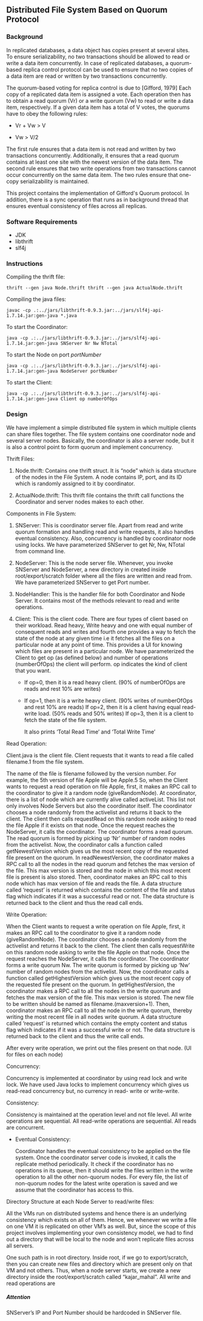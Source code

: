 ## Distributed File System Based on Quorum Protocol

### Background

In replicated databases, a data object has copies present at several sites. To ensure serializability, no two transactions should be allowed to read or write a data item concurrently. In case of replicated databases, a quorum-based replica control protocol can be used to ensure that no two copies of a data item are read or written by two transactions concurrently.

The quorum-based voting for replica control is due to [Gifford, 1979] Each copy of a replicated data item is assigned a vote. Each operation then has to obtain a read quorum (Vr) or a write quorum (Vw) to read or write a data item, respectively. If a given data item has a total of V votes, the quorums have to obey the following rules:

- Vr + Vw > V

- Vw > V/2

The first rule ensures that a data item is not read and written by two transactions concurrently. Additionally, it ensures that a read quorum contains at least one site with the newest version of the data item. The second rule ensures that two write operations from two transactions cannot occur concurrently on the same data item. The two rules ensure that one-copy serializability is maintained.

This project contains the implementation of Gifford's Quorum protocol. In addition, there is a sync operation that runs as in background thread that ensures eventual consistency of files across all replicas.

### Software Requirements

- JDK
- libthrift
- slf4j

### Instructions

Compiling the thrift file:
```
thrift --gen java Node.thrift thrift --gen java ActualNode.thrift
```
Compiling the java files:
```
javac -cp .:../jars/libthrift-0.9.3.jar:../jars/slf4j-api-1.7.14.jar:gen-java *.java
```

To start the Coordinator:
```
java -cp .:../jars/libthrift-0.9.3.jar:../jars/slf4j-api-1.7.14.jar:gen-java SNServer Nr Nw NTotal
```

To start the Node on port *portNumber*
```
java -cp .:../jars/libthrift-0.9.3.jar:../jars/slf4j-api-1.7.14.jar:gen-java NodeServer portNumber
```

To start the Client:
```
java -cp .:../jars/libthrift-0.9.3.jar:../jars/slf4j-api-1.7.14.jar:gen-java Client op numberOfOps
```

### Design 



We have implement a simple distributed file system in which multiple clients can share files together. The file system contains one coordinator node and several server nodes. Basically, the coordinator is also a server node, but it is also a control point to form quorum and implement concurrency.

Thrift Files:
1.	Node.thrift: Contains one thrift struct. It is “node” which is data structure of the nodes in the File System. A node contains IP, port, and its ID which is randomly assigned to it by coordinator.

2.	ActualNode.thrift: This thrift file contains the thrift call functions the Coordinator and server nodes makes to each other.

Components in File System:
1.	SNServer: This is coordinator server file. Apart from read and write quorum formation and handling read and write requests, it also handles eventual consistency. Also, concurrency is handled by coordinator node using locks.
We have parameterized SNServer to get Nr, Nw, NTotal from command line.
2.	NodeServer: This is the node server file.
Whenever, you invoke SNServer and NodeServer, a new directory in created inside root/export/scratch folder where all the files are written and read from.
We have parameterized SNServer to get Port number.
3.	NodeHandler: This is the handler file for both Coordinator and Node Server. It contains most of the methods relevant to read and write operations.

4.	Client: This is the client code. There are four types of client based on their workload. Read heavy, Write heavy and one with equal number of consequent reads and writes and fourth one provides a way to fetch the state of the node at any given time i.e it fetches all the files on a particular node at any point of time. This provides a UI for knowing which files are present in a particular node.
We have parameterized the Client to get op (as defined below) and number of operations (numberOfOps) the client will perform. op indicates the kind of client that you want.

	- If op=0, then it is a read heavy client. (90% of numberOfOps are reads and rest 10% are writes) 
    
    - If op=1, then it is a write heavy client. (90% writes of numberOfOps and rest 10% are reads)
If op=2, then it is a client having equal read-write load. (50% reads and 50% writes) If op=3, then it is a client to fetch the state of the file system.

		It also prints ‘Total Read Time’ and ‘Total Write Time’

Read Operation:

Client.java is the client file. Client requests that it wants to read a file called filename.1 from the file system.

The name of the file is filename followed by the version number. For example, the 5th version of file Apple will be Apple.5
So, when the Client wants to request a read operation on file Apple, first, it makes an RPC call to the coordinator to give it a random node (giveRandomNode). At coordinator, there is a list of node which are currently alive called activeList. This list not only involves Node Servers but also the coordinator itself. The coordinator chooses a node randomly from the activelist and returns it back to the client. The client then calls requestRead on this random node asking to read the file Apple if it exists on that node. Once the request reaches the NodeServer, it calls the coordinator. The coordinator forms a read quorum. The read quorum is formed by picking up ‘Nr’ number of random nodes from the activelist. Now, the coordinator calls a function called getNewestVersion which gives us the most recent copy of the requested file present on the quorum. In readNewestVersion, the coordinator makes a RPC call to all the nodes in the read quorum and fetches the max version of the file. This max version is stored and the node in which this most recent file is present is also stored. Then, coordinator makes an RPC call to this node which has max version of file and reads the file. A data structure called ‘request’ is returned which contains the content of the file and status flag which indicates if it was a successful read or not. The data structure is returned back to the client and thus the read call ends.


Write Operation:

When the Client wants to request a write operation on file Apple, first, it makes an RPC call to the coordinator to give it a random node (giveRandomNode). The coordinator chooses a node randomly from the activelist and returns it back to the client. The client then calls requestWrite on this random node asking to write the file Apple on that node. Once the request reaches the NodeServer, it calls the coordinator. The coordinator forms a write quorum Nw. The write quorum is formed by picking up ‘Nw’ number of random nodes from the activelist. Now, the coordinator calls a function called getHighestVersion which gives us the most recent copy of the requested file present on the quorum. In getHighestVersion, the coordinator makes a RPC call to all the nodes in the write quorum and fetches the max version of the file. This max version is stored. The new file to be written should be named as filename.(maxversion+1). Then, coordinator makes an RPC call to all the node in the write quorum, thereby writing the most recent file in all nodes write quorum. A data structure called ‘request’ is returned which contains the empty content and status flag which
indicates if it was a successful write or not. The data structure is returned back to the client and thus the write call ends.

After every write operation, we print out the files present on that node. (UI for files on each node)

Concurrency:

Concurrency is implemented at coordinator by using read lock and write lock. We have used Java locks to implement concurrency which gives us read-read concurrency but, no currency in read- write or write-write.

Consistency:

Consistency is maintained at the operation level and not file level. All write operations are sequential.
All read-write operations are sequential. All reads are concurrent. 

- Eventual Consistency:

	Coordinator handles the eventual consistency to be applied on the file system. Once the coordinator server code is invoked, it calls the replicate method periodically. It check if the coordinator has no operations in its queue, then it should write the files written in the write operation to all the other non-quorum nodes. For every file, the list of non-quorum nodes for the latest write operation is saved and we assume that the coordinator has access to this.


Directory Structure at each Node Server to read/write files:

All the VMs run on distributed systems and hence there is an underlying consistency which exists on all of them. Hence, we whenever we write a file on one VM it is replicated on other VM’s as well. But, since the scope of this project involves implementing your own consistency model, we had to find out a directory that will be local to the node and won’t replicate files across all servers.

One such path is in root directory. Inside root, if we go to export/scratch, then you can create new files and directory which are present only on that VM and not others. Thus, when a node server starts, we create a new directory inside the root/export/scratch called “kajar_mahal”. All write and read operations are


##### Attention

SNServer’s IP and Port Number should be hardcoded in SNServer file.



